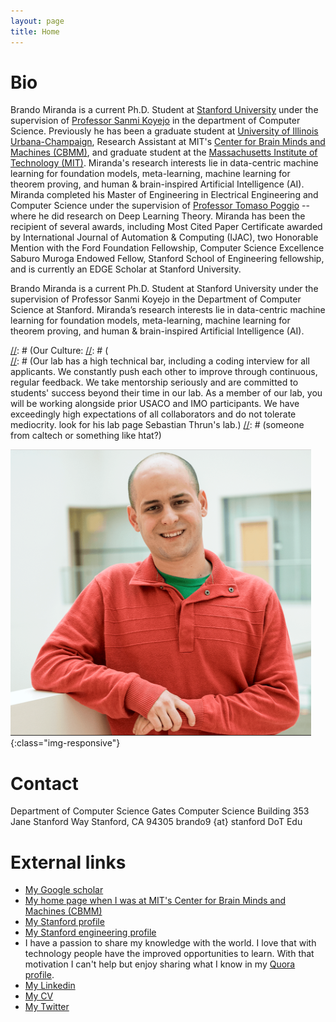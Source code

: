 ```yaml
---
layout: page
title: Home
---
```


[//]: # (# About me &#40;Informal&#41; #)

[//]: # ()
[//]: # (I am a scientist and an engineer that is interested in moving forward the powerful)

[//]: # (and beautiful field of A.I. closer to true Artificial General Intelligence &#40;AGI&#41;.)

[//]: # (I believe an important direction is understanding how to combine cognitive and neuro-inspired models, specially investigating how reasoning and learning work together.)

[//]: # (In addition, I also believe being able to adapt to new tasks using prior experience and knowledge is crucial for AGI to occur.)

[//]: # (Consequently, I decided to pursue a Ph.D in AI and machine learning. )

[//]: # (I currently work on meta-learning and machine learning &#40;ML&#41; for)

[//]: # (Theorem Proving &#40;TP&#41; at Stanford University. )

# Bio #

Brando Miranda is a current Ph.D. Student at [Stanford University](https://stanford.edu) under the supervision of [Professor Sanmi Koyejo](https://cs.stanford.edu/~sanmi/index.html)
in the department of Computer Science.
Previously he has been a graduate student at [University of Illinois Urbana-Champaign](https://illinois.edu/), Research Assistant at MIT's 
[Center for Brain Minds and Machines (CBMM)](https://cbmm.mit.edu/), and graduate student at the [Massachusetts Institute of Technology (MIT)](https://mit.edu/).
Miranda's research interests lie in data-centric machine learning for foundation models, 
meta-learning, machine learning for theorem proving, and human & brain-inspired Artificial Intelligence (AI). 
Miranda completed his Master of Engineering in Electrical Engineering and Computer Science under the supervision of 
[Professor Tomaso Poggio](https://mcgovern.mit.edu/profile/tomaso-poggio/) -- where he did research on Deep Learning Theory.
Miranda has been the recipient of several awards, 
including Most Cited Paper Certificate awarded by International Journal of Automation & Computing (IJAC),
two Honorable Mention with the Ford Foundation Fellowship,
Computer Science Excellence Saburo Muroga Endowed Fellow, 
Stanford School of Engineering fellowship, and is currently an EDGE Scholar at Stanford University.


Brando Miranda is a current Ph.D. Student at Stanford University under the supervision of Professor Sanmi Koyejo in the Department of Computer Science at Stanford. 
Miranda’s research interests lie in data-centric machine learning for foundation models, meta-learning, machine learning for theorem proving, and human & brain-inspired Artificial Intelligence (AI). 


[//]: # (https://cs.stanford.edu/~sanmi/preparation.html  working with me, TODO: )

[//]: # (Our Culture:
[//]: # (  
[//]: # (Our lab has a high technical bar, including a coding interview for all applicants. We constantly push each other to improve through continuous, regular feedback. We take mentorship seriously and are committed to students' success beyond their time in our lab. As a member of our lab, you will be working alongside prior USACO and IMO participants. We have exceedingly high expectations of all collaborators and do not tolerate mediocrity. look for his lab page Sebastian Thrun's lab.)
[//]: # (someone from caltech or something like htat?)

![me](/images/me.png){:class="img-responsive"}


# Contact #

[//]: # (Department of Computer Science)

[//]: # (3333 Siebel Center,)

[//]: # (Urbana, Illinois, 61801.)

[//]: # (miranda9 {at} illinois DoT edu)

Department of Computer Science
Gates Computer Science Building
353 Jane Stanford Way
Stanford, CA 94305
brando9 {at} stanford DoT Edu

<!-- # Navigating my site # -->

<!-- I'm still organizing and continually working on my website but check my blog
where I am hoping to share useful things I know: -->

<!-- - Related to dance -->

<!-- I have cool [projects](/miscellaneous-projects) you might want to check. -->

# External links #

- [My Google scholar](https://scholar.google.com/citations?user=_NQJoBkAAAAJ&hl=en)
- [My home page when I was at MIT's Center for Brain Minds and Machines (CBMM)](https://cbmm.mit.edu/about/people/miranda)
- [My Stanford profile](https://profiles.stanford.edu/brando-miranda?releaseVersion=9.9.0)
- [My Stanford engineering profile](https://stanford.brightcrowd.com/eng-welcome-2022/brando-miranda)
- I have a passion to share my knowledge with the world. I love that with technology people have the improved opportunities to learn. With that motivation I can't help but enjoy sharing what I know in my [Quora profile](https://www.quora.com/profile/Brando-Miranda).
- [My Linkedin](https://www.linkedin.com/in/brando-miranda-40821046/)
- [My CV](/professional_documents/Brando_Miranda_long_CV.pdf)
- [My Twitter](https://twitter.com/BrandoHablando)


